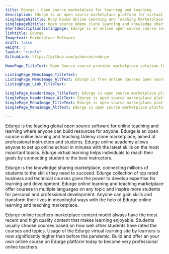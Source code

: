 ```yaml
---
title: Edurge | Open source marketplace for learning and teaching
description: Edurge is an open source marketplace platform for virtual learning online academy. Edurge is an Udemy alternative & online learning and teaching marketplace
singlepageh1title: Ruby based Online Learning and Teaching Marketplace
singlepageh2title: Open source Udemy clone learning and knowledge sharing marketplace. Edurge is free to use and simple to setup online learning and teaching marketplace.
Shortdescriptionlistingpage: Edurge is an online open source course learning and teaching Udemy Clone marketplace provider aimed at professional adults and students.
linktitle: Edurge
Imagetext: Marketplace Software
draft: false
weight: 3
layout: "single"
GithubLink: https://github.com/yshmarov/edurge

HomePage_TitleText: Open Source course provider marketplace solution for online learning and teaching

ListingPage_MenuImage_TitleText: 
ListingPage_MenuImage_AltText: Edurge is free online courses open source marketplace platform
ListingPage_Link_TitleText: 

SinglePage_HeaderImage_TitleText: Edurge is open source marketplace platform for online academy and virtual learning
SinglePage_HeaderImage_AltText: Edurge is open source marketplace platform for online academy and virtual learning
SinglePage_MenuImage_TitleText: Edurge is open source marketplace platform for personal and professional development
SinglePage_MenuImage_AltText: Edurge is open source marketplace platform for personal and professional development

---
```


Edurge is the leading global open source software for online teaching and learning where anyone can build resources for anyone. Edurge is an open source online learning and teaching Udemy clone marketplace, aimed at professional instructors and students. Edurge online academy allows anyone to set up online school in minutes with the latest skills on the most important topics. Edurge virtual learning helps individuals to reach their goals by connecting student to the best instructors.

Edurge is the knowledge sharing marketplace, connecting millions of students to the skills they need to succeed. Edurge collection of top rated business and technical courses gives the power to develop expertise for learning and development. Edurge online learning and teaching marketplace offer courses in multiple languages on any topic and inspire more students for personal and professional development. Anyone can gain skills and transform their lives in meaningful ways with the help of Edurge online learning and teaching marketplace.

Edurge online teachers marketplace content model always have the most recent and high quality content that makes learning enjoyable. Students usually choose courses based on how well other students have rated the courses and topics. Usage of the Edurge virtual learning site by learners is now significantly higher than before the pandemic. Build and offer an your own online course on Edurge platform today to become very professional online teachers.